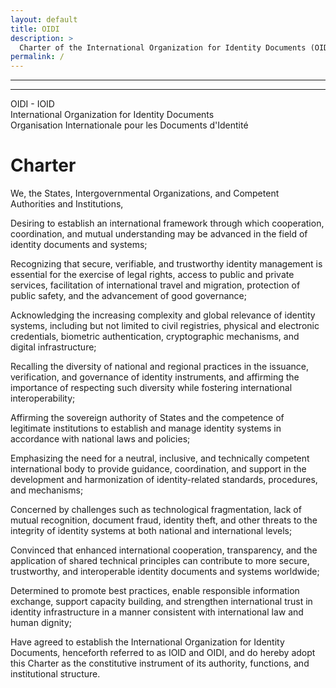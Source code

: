 ```yaml
---
layout: default
title: OIDI
description: >
  Charter of the International Organization for Identity Documents (OIDI)
permalink: /
---
```


<script type="application/ld+json">
{
  "@context": "https://schema.org",
  "@type": "Organization",
  "name": "International Organization for Identity Documents",
  "alternateName": "OIDI - IOID",
  "url": "https://int-oid.github.io/",
  "logo": "https://int-oid.github.io/flag_b.svg",
  "foundingDate": "2025-01-01",
  "founders": [
    {
      "@type": "Organization",
      "name": "The Founding Competent Authorities and Organizations formed as Pillars of OIDI / IOID,"
    }
  ],
  "description": "The International Organization for Identity Documents (OIDI) is established through this Charter to create a global framework for cooperation, coordination, and mutual understanding in the field of identity documents and systems. Secure and verifiable identity management is essential for protecting legal rights, enabling access to services, facilitating international travel, safeguarding public safety, and promoting good governance. The Charter acknowledges the complexity of identity systems, including civil registries, digital credentials, biometrics, and cryptographic infrastructure, and affirms the sovereign authority of states to manage them in accordance with national laws. It highlights the need for a neutral, inclusive, and technically competent international body to guide and harmonize identity standards and practices. In response to challenges such as technological fragmentation, document fraud, and identity theft, OIDI is tasked with fostering interoperability, promoting best practices, supporting capacity building, enabling responsible information exchange, and strengthening trust in global identity infrastructure in alignment with international law and human dignity.",
  "legalName": "International Organization for Identity Documents",
  "location": {
    "@type": "Place",
    "name": "International",
    "address": {
      "@type": "PostalAddress",
      "addressCountry": "International"
    }
  },
  "sameAs": [
    "https://linkedin.com/company/oidi"
  ]
}
</script>
<script type="application/ld+json">
{
  "@context": "https://schema.org",
  "@type": "WebPage",
  "name": "Charter of the International Organization for Identity Documents",
  "description": "Foundational charter establishing the purpose, principles, and institutional structure of the International Organization for Identity Documents (OIDI).",
  "url": "https://int-oid.github.io/",
  "mainEntity": {
    "@type": "CreativeWork",
    "name": "OIDI Charter",
    "author": {
      "@type": "Organization",
      "name": "International Organization for Identity Documents"
    },
    "datePublished": "2025-01-01"
  }
}
</script>

<div class="top-logo-bar">
  <hr class="official-dash">
  <div class="logo-svg-container">
    <!-- Paste your SVG logo here -->
  </div>
  <hr class="official-dash">
</div>
<div class="container">
  <div class="logo">OIDI - IOID</div>
  <div class="subtitle">International Organization for Identity Documents</div>
  <div class="subtitle-fr">Organisation Internationale pour les Documents d'Identité</div>
  <h1>Charter</h1>
  <div class="charter">
    <p class="first">We, the States, Intergovernmental Organizations, and Competent Authorities and Institutions,</p>
    <p>Desiring to establish an international framework through which cooperation, coordination, and mutual understanding may be advanced in the field of identity documents and systems;</p>
    <p>Recognizing that secure, verifiable, and trustworthy identity management is essential for the exercise of legal rights, access to public and private services, facilitation of international travel and migration, protection of public safety, and the advancement of good governance;</p>
    <p>Acknowledging the increasing complexity and global relevance of identity systems, including but not limited to civil registries, physical and electronic credentials, biometric authentication, cryptographic mechanisms, and digital infrastructure;</p>
    <p>Recalling the diversity of national and regional practices in the issuance, verification, and governance of identity instruments, and affirming the importance of respecting such diversity while fostering international interoperability;</p>
    <p>Affirming the sovereign authority of States and the competence of legitimate institutions to establish and manage identity systems in accordance with national laws and policies;</p>
    <p>Emphasizing the need for a neutral, inclusive, and technically competent international body to provide guidance, coordination, and support in the development and harmonization of identity-related standards, procedures, and mechanisms;</p>
    <p>Concerned by challenges such as technological fragmentation, lack of mutual recognition, document fraud, identity theft, and other threats to the integrity of identity systems at both national and international levels;</p>
    <p>Convinced that enhanced international cooperation, transparency, and the application of shared technical principles can contribute to more secure, trustworthy, and interoperable identity documents and systems worldwide;</p>
    <p>Determined to promote best practices, enable responsible information exchange, support capacity building, and strengthen international trust in identity infrastructure in a manner consistent with international law and human dignity;</p>
    <p>Have agreed to establish the International Organization for Identity Documents, henceforth referred to as IOID and OIDI, and do hereby adopt this Charter as the constitutive instrument of its authority, functions, and institutional structure.</p>
  </div>
</div>
